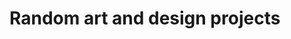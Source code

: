 # Random art and design projects
<!---
<div class="top-container">	
	   <canvas data-processing-sources="random_process.pde"></canvas>
	 <div class="topright">  art with <a href="https://processing.org/tutorials/overview/" > Processing </a> </div>
</div>

<h2> Drawings </h2>
<p align="center">
  <img src="qinghua.png" width="200" > <img src="tohui.bmp" width="300" >  <img src="6802022388_f77baba703_o.png" width="200" > 
</p>

<h2> Graphic design,Book Cover, Poster, &Post Cards </h2>
<p align="center">
  <img src="7685465882_9745e79e4b_o.jpg" width="300" >
  <img src="https://media.springernature.com/w200/springer-static/cover-hires/journal/41593/21/1" width="300" >
  <img src="7641650922_603a7daa2a_o.png" width="500" >

  <img src="7641650622_84a8582929_o.png" width="500" >

  <img src="7641651140_30d8a13499_o.png" width="500" >

  <img src="7641846352_eb49bdf60d_o.jpg" width="500" >
</p>
<h2> Time elapse </h2>
<p align="center">
<img src="1_2.gif" width="500" > 
</p>
--->
